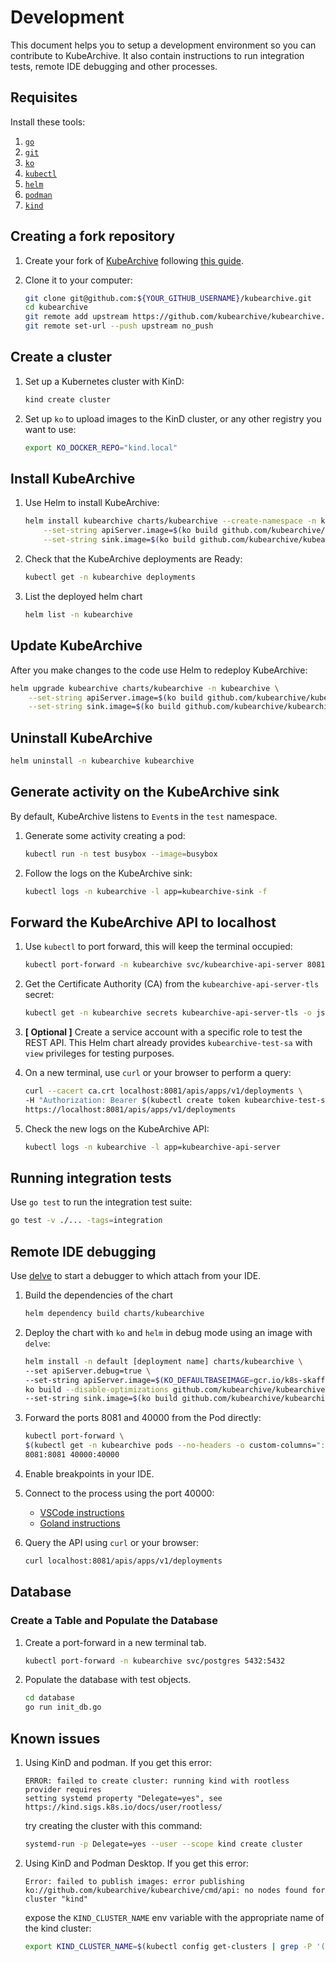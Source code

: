 # Development

This document helps you to setup a development environment so you can contribute
to KubeArchive. It also contain instructions to run integration tests, remote IDE
debugging and other processes.

## Requisites

Install these tools:

1. [`go`](https://golang.org/doc/install)
1. [`git`](https://help.github.com/articles/set-up-git/)
1. [`ko`](https://github.com/google/ko)
1. [`kubectl`](https://kubernetes.io/docs/tasks/tools/install-kubectl/)
1. [`helm`](https://helm.sh/docs/intro/install/)
1. [`podman`](https://podman.io/docs/installation)
1. [`kind`](https://kind.sigs.k8s.io/docs/user/quick-start/)

## Creating a fork repository

1. Create your fork of [KubeArchive](https://github.com/kubearchive/kubearchive)
  following [this guide](https://help.github.com/articles/fork-a-repo/).
1. Clone it to your computer:
  
    ```bash
    git clone git@github.com:${YOUR_GITHUB_USERNAME}/kubearchive.git
    cd kubearchive
    git remote add upstream https://github.com/kubearchive/kubearchive.git
    git remote set-url --push upstream no_push
    ```

## Create a cluster

1. Set up a Kubernetes cluster with KinD:
    ```bash
    kind create cluster
    ```

1. Set up `ko` to upload images to the KinD cluster, or any other registry you
  want to use:
    ```bash
    export KO_DOCKER_REPO="kind.local"
    ```

## Install KubeArchive

1. Use Helm to install KubeArchive:
   ```bash
   helm install kubearchive charts/kubearchive --create-namespace -n kubearchive \
       --set-string apiServer.image=$(ko build github.com/kubearchive/kubearchive/cmd/api) \
       --set-string sink.image=$(ko build github.com/kubearchive/kubearchive/cmd/sink)
   ```
1. Check that the KubeArchive deployments are Ready:
   ```bash
   kubectl get -n kubearchive deployments
   ```
   
1. List the deployed helm chart
   ```bash
   helm list -n kubearchive  
   ```

## Update KubeArchive

After you make changes to the code use Helm to redeploy KubeArchive:

```bash
helm upgrade kubearchive charts/kubearchive -n kubearchive \
    --set-string apiServer.image=$(ko build github.com/kubearchive/kubearchive/cmd/api) \
    --set-string sink.image=$(ko build github.com/kubearchive/kubearchive/cmd/sink)
```

## Uninstall KubeArchive

```bash
helm uninstall -n kubearchive kubearchive
```

## Generate activity on the KubeArchive sink

By default, KubeArchive listens to `Event`s in the `test` namespace.

1. Generate some activity creating a pod:
    ```bash
    kubectl run -n test busybox --image=busybox
    ```
1. Follow the logs on the KubeArchive sink:
    ```bash
    kubectl logs -n kubearchive -l app=kubearchive-sink -f
    ```

## Forward the KubeArchive API to localhost

1. Use `kubectl` to port forward, this will keep the terminal occupied:
    ```bash
    kubectl port-forward -n kubearchive svc/kubearchive-api-server 8081:8081
    ```
1. Get the Certificate Authority (CA) from the `kubearchive-api-server-tls` secret:
    ```bash
    kubectl get -n kubearchive secrets kubearchive-api-server-tls -o jsonpath='{.data.ca\.crt}' | base64 -d > ca.crt
    ```
   
1. **[ Optional ]** Create a service account with a specific role to test the REST API.
   This Helm chart already provides `kubearchive-test-sa` with `view` privileges for testing purposes.
    
1. On a new terminal, use `curl` or your browser to perform a query:
    ```bash
    curl --cacert ca.crt localhost:8081/apis/apps/v1/deployments \
    -H "Authorization: Bearer $(kubectl create token kubearchive-test-sa)" \
   https://localhost:8081/apis/apps/v1/deployments
    ```

1. Check the new logs on the KubeArchive API:
    ```bash
    kubectl logs -n kubearchive -l app=kubearchive-api-server
    ```

## Running integration tests

Use `go test` to run the integration test suite:
```bash
go test -v ./... -tags=integration
```

## Remote IDE debugging

Use [delve](https://golangforall.com/en/post/go-docker-delve-remote-debug.html)
to start a debugger to which attach from your IDE.

1. Build the dependencies of the chart
   ```bash
   helm dependency build charts/kubearchive
   ```

1. Deploy the chart with `ko` and `helm` in debug mode using an image with `delve`:
   ```bash
   helm install -n default [deployment name] charts/kubearchive \ 
   --set apiServer.debug=true \
   --set-string apiServer.image=$(KO_DEFAULTBASEIMAGE=gcr.io/k8s-skaffold/skaffold-debug-support/go:latest \
   ko build --disable-optimizations github.com/kubearchive/kubearchive/cmd/api) \
   --set-string sink.image=$(ko build github.com/kubearchive/kubearchive/cmd/sink)
   ```

1. Forward the ports 8081 and 40000 from the Pod directly:
   ```bash
   kubectl port-forward \
   $(kubectl get -n kubearchive pods --no-headers -o custom-columns=":metadata.name" | grep api-server) \
   8081:8081 40000:40000
   ```
1. Enable breakpoints in your IDE.
1. Connect to the process using the port 40000:
   * [VSCode instructions](https://golangforall.com/en/post/go-docker-delve-remote-debug.html#visual-studio-code)
   * [Goland instructions](https://golangforall.com/en/post/go-docker-delve-remote-debug.html#goland-ide)
1. Query the API using `curl` or your browser:
   ```bash
   curl localhost:8081/apis/apps/v1/deployments
   ```

## Database

### Create a Table and Populate the Database

1.  Create a port-forward in a new terminal tab.
    ```bash
    kubectl port-forward -n kubearchive svc/postgres 5432:5432
     ```
1.  Populate the database with test objects.
    ```bash
    cd database
    go run init_db.go
    ```

## Known issues

1. Using KinD and podman. If you get this error:
    ```
    ERROR: failed to create cluster: running kind with rootless provider requires
    setting systemd property "Delegate=yes", see https://kind.sigs.k8s.io/docs/user/rootless/
    ```
    try creating the cluster with this command:
    ```bash
    systemd-run -p Delegate=yes --user --scope kind create cluster
    ```
1. Using KinD and Podman Desktop. If you get this error:
   ```
   Error: failed to publish images: error publishing 
   ko://github.com/kubearchive/kubearchive/cmd/api: no nodes found for cluster "kind"
   ```
   expose the `KIND_CLUSTER_NAME` env variable with the appropriate name of the kind cluster:
   ```bash
   export KIND_CLUSTER_NAME=$(kubectl config get-clusters | grep -P '(?<=kind-).*' -o)
   ```
